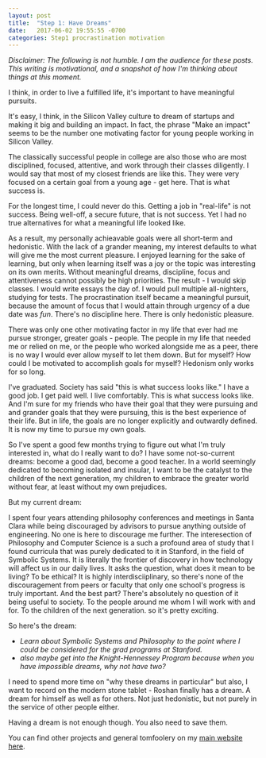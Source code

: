 ```yaml
---
layout: post
title:  "Step 1: Have Dreams"
date:   2017-06-02 19:55:55 -0700
categories: Step1 procrastination motivation
---
```

_Disclaimer: The following is not humble. I am the audience for these posts. This writing is motivational, and a snapshot of how I'm thinking about things at this moment._

I think, in order to live a fulfilled life, it's important to have meaningful pursuits.

It's easy, I think, in the Silicon Valley culture to dream of startups and making it big and building an impact. In fact, the phrase "Make an impact" seems to be the number one motivating factor for young people working in Silicon Valley. 

The classically successful people in college are also those who are most disciplined, focused, attentive, and work through their classes diligently. I would say that most of my closest friends are like this. They were very focused on a certain goal from a young age - get here. That is what success is. 

For the longest time, I could never do this. Getting a job in "real-life" is not success. Being well-off, a secure future, that is not success. Yet I had no true alternatives for what a meaningful life looked like.

As a result, my personally achieavable goals were all short-term and hedonistic. With the lack of a grander meaning, my interest defaults to what will give me the most current pleasure. I enjoyed learning for the sake of learning, but only when learning itself was a joy or the topic was interesting on its own merits. Without meaningful dreams, discipline, focus and attentiveness cannot possibly be high priorities. The result - I would skip classes. I would write essays the day of. I would pull multiple all-nighters, studying for tests. The procrastination itself became a meaningful pursuit, because the amount of focus that I would attain through urgency of a due date was *fun*. There's no discipline here. There is only hedonistic pleasure. 

There was only one other motivating factor in my life that ever had me pursue stronger, greater goals - people. The people in my life that needed me or relied on me, or the people who worked alongside me as a peer, there is no way I would ever allow myself to let them down.
But for myself? How could I be motivated to accomplish goals for myself?
Hedonism only works for so long.

I've graduated. Society has said "this is what success looks like."
I have a good job. I get paid well. I live comfortably. This is what success looks like. 
And I'm sure for my friends who have their goal that they were pursuing and and grander goals that they were pursuing, this is the best experience of their life. 
But in life, the goals are no longer explicitly and outwardly defined. It is now my time to pursue my own goals.

So I've spent a good few months trying to figure out what I'm truly interested in, what do I really want to do? 
I have some not-so-current dreams: become a good dad, become a good teacher. In a world seemingly dedicated to becoming isolated and insular, I want to be the catalyst to the children of the next generation, my children to embrace the greater world without fear, at least without my own prejudices.


But my current dream: 

I spent four years attending philosophy conferences and meetings in Santa Clara while being discouraged by advisors to pursue anything outside of engineering. 
No one is here to discourage me further.
The interesection of Philosophy and Computer Science is a such a profound area of study that I found curricula that was purely dedicated to it in Stanford, in the field of Symbolic Systems.
It is literally the frontier of discovery in how technology will affect us in our daily lives. It asks the question, what does it mean to be living? To be ethical?
It is highly interdisciiplinary, so there's none of the discouragement from peers or faculty that only one school's progress is truly important.
And the best part? There's absolutely no question of it being useful to society. To the people around me whom I will work with and for. To the children of the next generation.
so it's pretty exciting. 


So here's the dream: 
* *Learn about Symbolic Systems and Philosophy to the point where I could be considered for the grad programs at Stanford.*
* *also maybe get into the Knight-Hennessey Program because when you have impossible dreams, why not have two?*

I need to spend more time on "why these dreams in particular" but also, I want to record on the modern stone tablet - Roshan finally has a dream.
A dream for himself as well as for others. Not just hedonistic, but not purely in the service of other people either.

Having a dream is not enough though. You also need to save them.

You can find other projects and general tomfoolery on my [main website here](http://tzeak.com).

